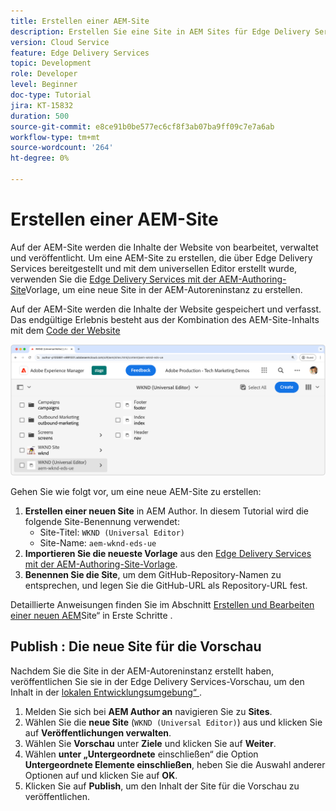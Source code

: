 ```yaml
---
title: Erstellen einer AEM-Site
description: Erstellen Sie eine Site in AEM Sites für Edge Delivery Services, die mit dem universellen Editor bearbeitet werden kann.
version: Cloud Service
feature: Edge Delivery Services
topic: Development
role: Developer
level: Beginner
doc-type: Tutorial
jira: KT-15832
duration: 500
source-git-commit: e8ce91b0be577ec6cf8f3ab07ba9ff09c7e7a6ab
workflow-type: tm+mt
source-wordcount: '264'
ht-degree: 0%

---
```


# Erstellen einer AEM-Site

Auf der AEM-Site werden die Inhalte der Website von bearbeitet, verwaltet und veröffentlicht. Um eine AEM-Site zu erstellen, die über Edge Delivery Services bereitgestellt und mit dem universellen Editor erstellt wurde, verwenden Sie die [Edge Delivery Services mit der AEM-Authoring-Site](https://github.com/adobe-rnd/aem-boilerplate-xwalk/releases)Vorlage, um eine neue Site in der AEM-Autoreninstanz zu erstellen.

Auf der AEM-Site werden die Inhalte der Website gespeichert und verfasst. Das endgültige Erlebnis besteht aus der Kombination des AEM-Site-Inhalts mit dem [Code der Website](./1-new-code-project.md)

![Neue AEM-Site für Edge Delivery Services und universellen Editor](./assets/2-new-aem-site/new-site.png)

Gehen Sie wie folgt vor, um eine neue AEM-Site zu erstellen:

1. **Erstellen einer neuen Site** in AEM Author. In diesem Tutorial wird die folgende Site-Benennung verwendet:
   * Site-Titel: `WKND (Universal Editor)`
   * Site-Name: `aem-wknd-eds-ue`
2. **Importieren Sie die neueste Vorlage** aus den [Edge Delivery Services mit der AEM-Authoring-Site-Vorlage](https://github.com/adobe-rnd/aem-boilerplate-xwalk/releases).
3. **Benennen Sie die Site**, um dem GitHub-Repository-Namen zu entsprechen, und legen Sie die GitHub-URL als Repository-URL fest.

Detaillierte Anweisungen finden Sie im Abschnitt [Erstellen und Bearbeiten einer neuen AEM](https://experienceleague.adobe.com/en/docs/experience-manager-cloud-service/content/edge-delivery/wysiwyg-authoring/edge-dev-getting-started#create-aem-site)Site“ in Erste Schritte .

## Publish : Die neue Site für die Vorschau

Nachdem Sie die Site in der AEM-Autoreninstanz erstellt haben, veröffentlichen Sie sie in der Edge Delivery Services-Vorschau, um den Inhalt in der [lokalen Entwicklungsumgebung“ ](./3-local-development-environment.md).

1. Melden Sie sich bei **AEM Author an** navigieren Sie zu **Sites**.
2. Wählen Sie die **neue Site** (`WKND (Universal Editor)`) aus und klicken Sie auf **Veröffentlichungen verwalten**.
3. Wählen Sie **Vorschau** unter **Ziele** und klicken Sie auf **Weiter**.
4. Wählen **unter „Untergeordnete** einschließen“ die Option **Untergeordnete Elemente einschließen**, heben Sie die Auswahl anderer Optionen auf und klicken Sie auf **OK**.
5. Klicken Sie auf **Publish**, um den Inhalt der Site für die Vorschau zu veröffentlichen.
